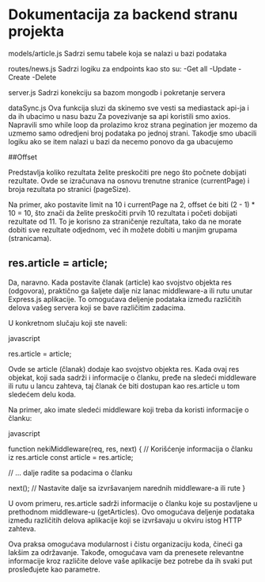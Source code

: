 # Dokumentacija za backend stranu projekta

models/article.js
Sadrzi semu tabele koja se nalazi u bazi podataka

routes/news.js
Sadrzi logiku za endpoints kao sto su:
-Get all
-Update
-Create
-Delete

server.js
Sadrzi konekciju sa bazom mongodb i pokretanje servera

dataSync.js
Ova funkcija sluzi da skinemo sve vesti sa mediastack api-ja i da ih ubacimo u nasu bazu
Za povezivanje sa api koristili smo axios. Napravili smo while loop da prolazimo kroz strana pegination jer mozemo da uzmemo samo odredjeni broj podataka po jednoj strani. Takodje smo ubacili logiku ako se item nalazi u bazi da necemo ponovo da ga ubacujemo

##Offset

Predstavlja koliko rezultata želite preskočiti pre nego što počnete dobijati rezultate. Ovde se izračunava na osnovu trenutne stranice (currentPage) i broja rezultata po stranici (pageSize).

Na primer, ako postavite limit na 10 i currentPage na 2, offset će biti (2 - 1) \* 10 = 10, što znači da želite preskočiti prvih 10 rezultata i početi dobijati rezultate od 11. To je korisno za straničenje rezultata, tako da ne morate dobiti sve rezultate odjednom, već ih možete dobiti u manjim grupama (stranicama).

## res.article = article;

Da, naravno. Kada postavite članak (article) kao svojstvo objekta res (odgovora), praktično ga šaljete dalje niz lanac middleware-a ili rutu unutar Express.js aplikacije. To omogućava deljenje podataka između različitih delova vašeg servera koji se bave različitim zadacima.

U konkretnom slučaju koji ste naveli:

javascript

res.article = article;

Ovde se article (članak) dodaje kao svojstvo objekta res. Kada ovaj res objekat, koji sada sadrži i informacije o članku, pređe na sledeći middleware ili rutu u lancu zahteva, taj članak će biti dostupan kao res.article u tom sledećem delu koda.

Na primer, ako imate sledeći middleware koji treba da koristi informacije o članku:

javascript

function nekiMiddleware(req, res, next) {
// Korišćenje informacija o članku iz res.article
const article = res.article;

// ... dalje radite sa podacima o članku

next(); // Nastavite dalje sa izvršavanjem narednih middleware-a ili rute
}

U ovom primeru, res.article sadrži informacije o članku koje su postavljene u prethodnom middleware-u (getArticles). Ovo omogućava deljenje podataka između različitih delova aplikacije koji se izvršavaju u okviru istog HTTP zahteva.

Ova praksa omogućava modularnost i čistu organizaciju koda, čineći ga lakšim za održavanje. Takođe, omogućava vam da prenesete relevantne informacije kroz različite delove vaše aplikacije bez potrebe da ih svaki put prosleđujete kao parametre.
